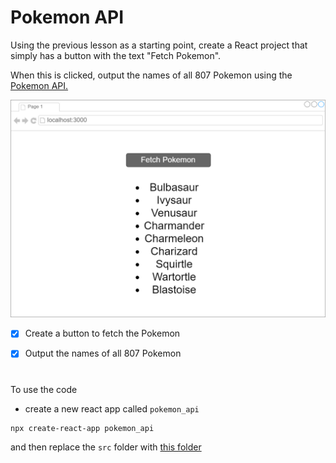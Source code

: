 # Pokemon API

Using the previous lesson as a starting point, create a React project that simply has a button with the text "Fetch Pokemon".

When this is clicked, output the names of all 807 Pokemon using the [Pokemon API. ](https://pokeapi.co)

![](img.png)


- [x] Create a button to fetch the Pokemon


- [x] Output the names of all 807 Pokemon

#

To use the code
- create a new react app called ``pokemon_api `` 

```
npx create-react-app pokemon_api
```

and then replace the ``src`` folder with [this folder](https://github.com/SaraSaeed1/Software-Web-Development-Bootcamp/tree/main/MERN_stack/React/Pokemon/src)

